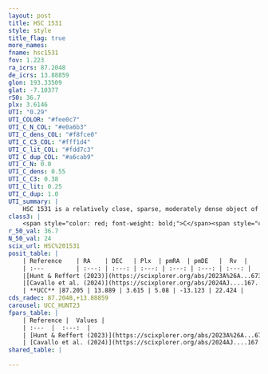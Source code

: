 ```yaml
---
layout: post
title: HSC 1531
style: style
title_flag: true
more_names: 
fname: hsc1531
fov: 1.223
ra_icrs: 87.2048
de_icrs: 13.88859
glon: 193.33509
glat: -7.10377
r50: 36.7
plx: 3.6146
UTI: "0.29"
UTI_COLOR: "#fee0c7"
UTI_C_N_COL: "#e0a6b3"
UTI_C_dens_COL: "#f8fce0"
UTI_C_C3_COL: "#fff1d4"
UTI_C_lit_COL: "#fdd7c3"
UTI_C_dup_COL: "#a6cab9"
UTI_C_N: 0.0
UTI_C_dens: 0.55
UTI_C_C3: 0.38
UTI_C_lit: 0.25
UTI_C_dup: 1.0
UTI_summary: |
    HSC 1531 is a relatively close, sparse, moderately dense object of low C3 quality. It was recently reported in the literature.<br><br><span style="color: #99180f; font-weight: bold;">Warning: </span>contains less than 25 stars with <i>P>0.5</i> estimated.
class3: |
    <span style="color: red; font-weight: bold;">C</span><span style="color: #FFC300; font-weight: bold;">B</span>
r_50_val: 36.7
N_50_val: 24
scix_url: HSC%201531
posit_table: |
    | Reference    | RA    | DEC   | Plx  | pmRA  | pmDE   |  Rv  |
    | :---         | :---: | :---: | :---: | :---: | :---: | :---: |
    |[Hunt & Reffert (2023)](https://scixplorer.org/abs/2023A%26A...673A.114H) | 87.328 | 13.836 | 3.616 | 5.181 | -13.155 | 15.577 |
    |[Cavallo et al. (2024)](https://scixplorer.org/abs/2024AJ....167...12C) | 87.273 | 14.41 | 3.612 | -- | -- | -- |
    | **UCC** |87.205 | 13.889 | 3.615 | 5.08 | -13.123 | 22.424 | 
cds_radec: 87.2048,+13.88859
carousel: UCC_HUNT23
fpars_table: |
    | Reference |  Values |
    | :---  |  :---:  |
    | [Hunt & Reffert (2023)](https://scixplorer.org/abs/2023A%26A...673A.114H) | `AV50=0.164, diffAV50=0.593, MOD50=7.192, logAge50=7.911` |
    | [Cavallo et al. (2024)](https://scixplorer.org/abs/2024AJ....167...12C) | `AV50=0.64, dMod50=7.19, logAge50=7.49, [Fe/H]50=0.05` |
shared_table: |
    
---
```

